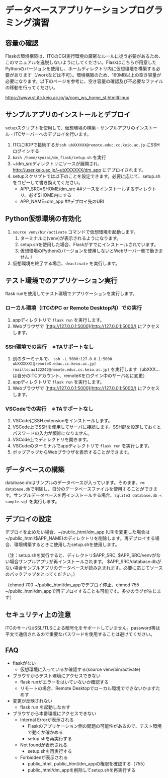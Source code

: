 # データベースアプリケーションプログラミング演習

## 容量の確認

Flaskの環境構築は、ITCのCGI実行環境の厳密なルールに従う必要があるため、このマニュアルを逸脱しないようにしてください。Flaskはこちらが用意したPythonのバージョンを使用し、ホームディレクトリ内に仮想環境を構築する必要があります（/workなどは不可）。環境構築のため、160MB以上の空き容量が必要になります。以下のページを参考に、空き容量の確認及び不必要なファイルの移動を行ってください。

https://www.st.itc.keio.ac.jp/ja/com_ws_home_st.html#linux

## サンプルアプリのインストールとデプロイ

setupスクリプトを使用して、仮想環境の構築・サンプルアプリのインストール・ITCサーバーへのデプロイを行います。

1. ITCにRDPで接続するか`ssh ubXXXXXX@remote.educ.cc.keio.ac.jp` にSSHログインする
2. `bash /home/kyozai/dm_flask/setup.sh` を実行
3. ~/dm_srcディレクトリにソースが展開され、http://user.keio.ac.jp/~ubXXXXXX/dm_app にデプロイされます。
4. setupスクリプトでは以下のことを設定できます。必要に応じて、setup.shをコピーして書き換えてください。
    - APP_SRC=$HOME/dm_src  ##ソースをインストールするディレクトリ。必ず$HOME内にする
    - APP_NAME=dm_app  ##デプロイ先のURI

## Python仮想環境の有効化

1. `source venv/bin/activate` コマンドで仮想環境を起動します。
    1. ターミナルに(venv)が表示されるようになります。
    2. setup.shを使用した場合、Flaskがすでにインストールされています。
    3. 仮想環境のPythonのバージョンを使用しないとWebサーバー側で動きません！
2. 仮想環境を終了する場合、`deactivate` を実行します。

## テスト環境でのアプリケーション実行

flask runを使用してテスト環境でアプリケーションを実行します。

### ローカル環境（ITCのPC or Remote Desktop内）での実行

1. appディレクトリで `flask run` を実行します。
2. Webブラウザで [http://127.0.0.1:5000](http://127.0.0.1:5000/) にアクセスします。

### SSH環境での実行　※TAサポートなし

1. 別のターミナルで、 `ssh -L 5000:127.0.0.1:5000 ubXXXXXX[@remoteX.educ.cc.keio.ac.jp](mailto:aa122242@remote.educ.cc.keio.ac.jp)` を実行します（ubXXX…は自分のITCアカウント、remoteXをログイン中のサーバ名に変更）
2. appディレクトリで `flask run` を実行します。
3. Webブラウザで [http://127.0.0.1:5000](http://127.0.0.1:5000/) にアクセスします。

### VSCodeでの実行　※TAサポートなし

1. VSCodeにSSH extensionをインストールします。
2. VSCode上でSSHを使用してサーバに接続します。SSH鍵を設定しておくとパスワードの入力が煩雑になりません。
3. VSCode上でディレクトリを開きます。
4. VSCodeのターミナルでappディレクトリで `flask run` を実行します。
5. ポップアップからWebブラウザを表示することができます。

## データベースの構築

database.dbはサンプルのデータベースが入っています。そのまま、`rm database.db`で削除し、自分のデータベースファイルを使用することができます。サンプルデータベースを再インストールする場合、`sqlite3 database.db < sample.sql` を実行します。

## デプロイの設定

デプロイを止めたい場合、~/public_html/dm_app (URIを変更した場合は~/public_html/$APP_NAME)のディレクトリを削除します。再デプロイする場合、環境構築するときに使用したsetup.shを使用します。

（注：setup.shを実行すると、ディレクトリ$APP_SRC, $APP_SRC/venvがない場合サンプルアプリが再インストールされます。 $APP_SRC/database.dbがない場合サンプルアプリのデータベースが読み込まれます。必要に応じてソースのバックアップをとってください。）

（chmod 700 ~/public_html/dm_appでデプロイ停止、chmod 755 ~/public_html/dm_appで再デプロイすることも可能です。多少のラグが生じます）


## セキュリティ上の注意

ITCのサーバはSSL/TLSによる暗号化をサポートしていません。password等は平文で通信されるので重要なパスワードを使用することは避けてください。

## FAQ

- flaskがない
    - 仮想環境に入っているか確認する(source venv/bin/activate)
- ブラウザからテスト環境にアクセスできない
    - flask runがエラーをはいていないか確認する
    - リモートの場合、Remote Desktopでローカル環境でできないかまずためす
- 変更が反映されない
    - flask run を起動しなおす
- ブラウザから本番環境にアクセスできない
    - Internal Errorが表示される
        - Flaskのアプリケーション側の問題の可能性があるので、テスト環境で動くか確かめる
        - setup.shを再実行する
    - Not foundが表示される
        - setup.shを再実行する
    - Forbiddenが表示される
        - public_html, public_html/dm_appの権限を確認する（755）
        - public_html/dm_appを削除してsetup.shを再実行する